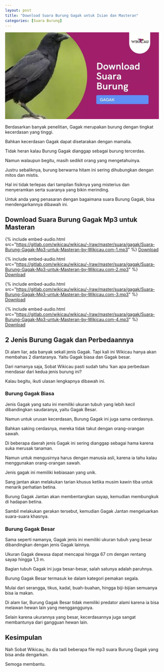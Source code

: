 ```yaml
---
layout: post
title: "Download Suara Burung Gagak untuk Isian dan Masteran"
categories: [Suara Burung]
---
```


![](/images/suara-burung-gagak.webp)

Berdasarkan banyak penelitian, Gagak merupakan burung dengan tingkat kecerdasan yang tinggi.

Bahkan kecerdasan Gagak dapat disetarakan dengan mamalia.

Tidak heran kalau Burung Gagak dianggap sebagai burung tercerdas.

Namun walaupun begitu, masih sedikit orang yang mengetahuinya.

Justru sebaliknya, burung berwarna hitam ini sering dihubungkan dengan mitos dan mistis.

Hal ini tidak terlepas dari tampilan fisiknya yang misterius dan menyeramkan serta suaranya yang bikin merinding.

Untuk anda yang penasaran dengan bagaimana suara Burung Gagak, bisa mendengarkannya dibawah ini.

## Download Suara Burung Gagak Mp3 untuk Masteran

{% include embed-audio.html src="https://gitlab.com/wikicau/wikicau/-/raw/master/suara/gagak/Suara-Burung-Gagak-Mp3-untuk-Masteran-by-Wikicau.com-1.mp3" %}
[Download](https://bit.ly/31OJh7N)

{% include embed-audio.html src="https://gitlab.com/wikicau/wikicau/-/raw/master/suara/gagak/Suara-Burung-Gagak-Mp3-untuk-Masteran-by-Wikicau.com-2.mp3" %}
[Download](https://bit.ly/2x7noCT)

{% include embed-audio.html src="https://gitlab.com/wikicau/wikicau/-/raw/master/suara/gagak/Suara-Burung-Gagak-Mp3-untuk-Masteran-by-Wikicau.com-3.mp3" %}
[Download](https://bit.ly/2IvVRkL)

{% include embed-audio.html src="https://gitlab.com/wikicau/wikicau/-/raw/master/suara/gagak/Suara-Burung-Gagak-Mp3-untuk-Masteran-by-Wikicau.com-4.mp3" %}
[Download](https://bit.ly/2Y6hhdQ)

## 2 Jenis Burung Gagak dan Perbedaannya

Di alam liar, ada banyak sekali jenis Gagak. Tapi kali ini Wikicau hanya akan membahas 2 diantaranya. Yaitu Gagak biasa dan Gagak besar.

Dari namanya saja, Sobat Wikicau pasti sudah tahu ‘kan apa perbedaan mendasar dari kedua jenis burung ini?

Kalau begitu, ikuti ulasan lengkapnya dibawah ini.

### Burung Gagak Biasa

Jenis Gagak yang satu ini memiliki ukuran tubuh yang lebih kecil dibandingkan saudaranya, yaitu Gagak Besar.

Namun untuk urusan kecerdasan, Burung Gagak ini juga sama cerdasnya.

Bahkan saking cerdasnya, mereka tidak takut dengan orang-orangan sawah.

Di beberapa daerah jenis Gagak ini sering dianggap sebagai hama karena suka merusak tanaman.

Namun untuk mengusirnya harus dengan manusia asli, karena ia tahu kalau menggunakan orang-orangan sawah.

Jenis gagak ini memiliki kebiasaan yang unik.

Sang jantan akan melakukan tarian khusus ketika musim kawin tiba untuk menarik perhatian betina.

Burung Gagak Jantan akan membentangkan sayap, kemudian membungkuk di hadapan betina.

Sambil melakukan gerakan tersebut, kemudian Gagak Jantan mengeluarkan suara-suara khasnya.

### Burung Gagak Besar

Sama seperti namanya, Gagak jenis ini memiliki ukuran tubuh yang besar dibandingkan dengan jenis Gagak lainnya.

Ukuran Gagak dewasa dapat mencapai hingga 67 cm dengan rentang sayap hingga 1,3 m.

Bagian tubuh Gagak ini juga besar-besar, salah satunya adalah paruhnya.

Burung Gagak Besar termasuk ke dalam kategori pemakan segala.

Mulai dari serangga, tikus, kadal, buah-buahan, hingga biji-bijian semuanya bisa ia makan.

Di alam liar, Burung Gagak Besar tidak memiliki predator alami karena ia bisa melawan hewan lain yang mengganggunya.

Selain karena ukurannya yang besar, kecerdasannya juga sangat membantunya dari gangguan hewan lain.

## Kesimpulan

Nah Sobat Wikicau, itu dia tadi beberapa file mp3 suara Burung Gagak yang bisa anda dengarkan.

Semoga membantu.